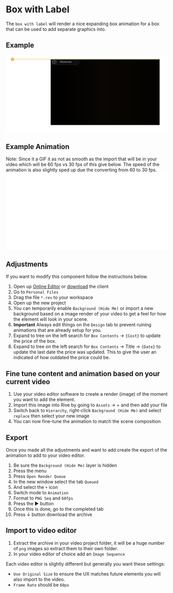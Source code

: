 # Box with Label
The `box with label` will render a nice expanding box animation for a box that can be used to add separate graphics into.

## Example 
![example](assets/example.png)

## Example Animation
Note: Since it a GIF it as not as smooth as the import that will be in your video which will be 60 fps vs 30 fps of this give below. The speed of the animation is also slightly sped up due the converting from 60 to 30 fps.
![example](assets/example.gif)

## Adjustments
If you want to modify this component follow the instructions below.
1. Open up [Online Editor](https://editor.rive.app/) or [download](https://rive.app/downloads) the client 
2. Go to `Personal Files`
3. Drag the file `*.rev` to your workspace
4. Open up the new project
5. You can temporarily enable `Background (Hide Me)` or import a new background based on a image render of your video to get a feel for how the element will look in your scene. 
6. **Important** Always edit things on the `Design` tab to prevent ruining animations that are already setup for you.
7. Expand to tree on the left search for `Box Contents` → `{Cost}` to update the price of the box.
8. Expand to tree on the left search for `Box Contents` → Title → `{Date}` to update the last date the price was updated. This to give the user an indicated of how outdated the price could be.

## Fine tune content and animation based on your current video
1. Use your video editor software to create a render (image) of the moment you want to add the element.
2. Import this image into Rive by going to `Assets` → + and then add your file
3. Switch back to `Hierarchy`, right-click `Background (Hide Me)` and select `replace` then select your new image
4. You can now fine-tune the animation to match the scene composition

## Export
Once you made all the adjustments and want to add create the export of the animation to add to your video editor.

1. Be sure the `Background (Hide Me)` layer is hidden
2. Press the menu
3. Press `Open Render Queue`
4. In the new window select the tab `Queued`
5. And select the `+` icon
6. Switch mode to `Animation`
7. Format to `PNG Seq` and `60fps`
8. Press the ▶ button
9. Once this is done, go to the completed tab
10. Press ↓ button download the archive

## Import to video editor

1. Extract the archive in your video project folder, it will be a huge number of `png` images so extract them to their own folder.
2. In your video editor of choice add an `Image Sequence`

Each video editor is slightly different but generally you want these settings:
- `Use Original Size` to ensure the UX matches future elements you will also import to the video. 
- `Frame Rate` should be `60px`

